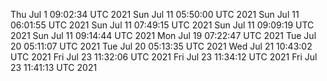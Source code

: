 Thu Jul  1 09:02:34 UTC 2021
Sun Jul 11 05:50:00 UTC 2021
Sun Jul 11 06:01:55 UTC 2021
Sun Jul 11 07:49:15 UTC 2021
Sun Jul 11 09:09:19 UTC 2021
Sun Jul 11 09:14:44 UTC 2021
Mon Jul 19 07:22:47 UTC 2021
Tue Jul 20 05:11:07 UTC 2021
Tue Jul 20 05:13:35 UTC 2021
Wed Jul 21 10:43:02 UTC 2021
Fri Jul 23 11:32:06 UTC 2021
Fri Jul 23 11:34:12 UTC 2021
Fri Jul 23 11:41:13 UTC 2021
